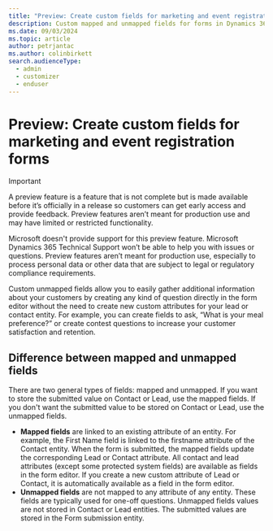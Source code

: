 ```yaml
---
title: "Preview: Create custom fields for marketing and event registration forms"
description: Custom mapped and unmapped fields for forms in Dynamics 365 Customer Insights - Journeys.
ms.date: 09/03/2024
ms.topic: article
author: petrjantac
ms.author: colinbirkett
search.audienceType: 
  - admin
  - customizer
  - enduser
---
```


# Preview: Create custom fields for marketing and event registration forms

> [!IMPORTANT]
> A preview feature is a feature that is not complete but is made available before it’s officially in a release so customers can get early access and provide feedback. Preview features aren’t meant for production use and may have limited or restricted functionality.
>
> Microsoft doesn't provide support for this preview feature. Microsoft Dynamics 365 Technical Support won’t be able to help you with issues or questions. Preview features aren’t meant for production use, especially to process personal data or other data that are subject to legal or regulatory compliance requirements.

Custom unmapped fields allow you to easily gather additional information about your customers by creating any kind of question directly in the form editor without the need to create new custom attributes for your lead or contact entity. For example, you can create fields to ask, “What is your meal preference?” or create contest questions to increase your customer satisfaction and retention.

## Difference between mapped and unmapped fields

There are two general types of fields: mapped and unmapped. If you want to store the submitted value on Contact or Lead, use the mapped fields. If you don't want the submitted value to be stored on Contact or Lead, use the unmapped fields.

- **Mapped fields** are linked to an existing attribute of an entity. For example, the First Name field is linked to the firstname attribute of the Contact entity. When the form is submitted, the mapped fields update the corresponding Lead or Contact attribute. All contact and lead attributes (except some protected system fields) are available as fields in the form editor. If you create a new custom attribute of Lead or Contact, it is automatically available as a field in the form editor.
- **Unmapped fields** are not mapped to any attribute of any entity. These fields are typically used for one-off questions. Unmapped fields values are not stored in Contact or Lead entities. The submitted values are stored in the Form submission entity.